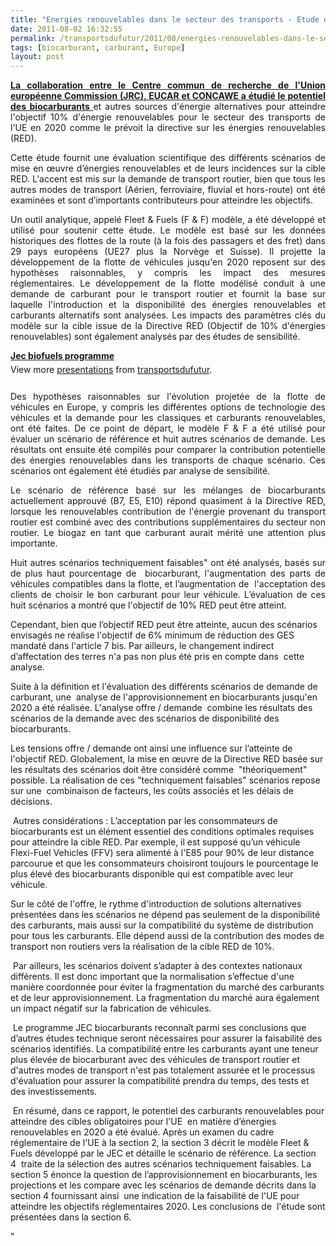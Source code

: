 ```yaml
---
title: "Energies renouvelables dans le secteur des transports - Etude de la Commission Européenne"
date: 2011-08-02 16:32:55
permalink: /transportsdufutur/2011/08/energies-renouvelables-dans-le-secteur-des-transports-etude-de-la-commission-europeenne.html
tags: [biocarburant, carburant, Europe]
layout: post
---
```


<p style="text-align: justify"><strong><a href="http://ies.jrc.ec.europa.eu/jec-research-collaboration/activities-jec/jec-biofuels-programme.html" target="_blank">La collaboration entre le Centre commun de recherche de l'Union européenne Commission (JRC), EUCAR et CONCAWE a étudié le potentiel des biocarburants </a></strong>et autres sources d'énergie alternatives pour atteindre l'objectif 10% d'énergie renouvelables pour le secteur des transports de l'UE en 2020 comme le prévoit la directive sur les énergies renouvelables (RED).</p> <p style="text-align: justify">Cette étude fournit une évaluation scientifique des différents scénarios de mise en œuvre d’énergies renouvelables et de leurs incidences sur la cible RED. L'accent est mis sur la demande de transport routier, bien que tous les autres modes de transport (Aérien, ferroviaire, fluvial et hors-route) ont été examinées et sont d’importants contributeurs pour atteindre les objectifs. </p>  <!--more-->   <p style="text-align: justify">Un outil analytique, appelé Fleet & Fuels (F & F) modèle, a été développé et utilisé pour soutenir cette étude. Le modèle est basé sur les données historiques des flottes de la route (à la fois des passagers et des fret) dans 29 pays européens (UE27 plus la Norvège et Suisse). Il projette la développement de la flotte de véhicules jusqu'en 2020 reposent sur des hypothèses raisonnables, y compris les impact des mesures réglementaires. Le développement de la flotte modélisé conduit à une demande de carburant pour le transport routier et fournit la base sur laquelle l'introduction et la disponibilité des énergies renouvelables et carburants alternatifs sont analysées. Les impacts des paramètres clés du modèle sur la cible issue de la Directive RED (Objectif de 10% d'énergies renouvelables) sont également analysés par des études de sensibilité.</p> <div id="__ss_8754970" style="text-align: justify;width: 425px"><strong style="margin: 12px 0 4px"><a href="http://www.slideshare.net/transportsdufutur/jec-biofuels-programme" title="Jec biofuels programme">Jec biofuels programme</a></strong>        <div style="padding: 5px 0 12px">View more <a href="http://www.slideshare.net/">presentations</a> from <a href="http://www.slideshare.net/transportsdufutur">transportsdufutur</a>.</div> </div> <p style="text-align: justify">Des hypothèses raisonnables sur l'évolution projetée de la flotte de véhicules en Europe, y compris les différentes options de technologie des véhicules et la demande pour les classiques et carburants renouvelables, ont été faites. De ce point de départ, le modèle F & F a été utilisé pour évaluer un scénario de référence et huit autres scénarios de demande. Les résultats ont ensuite été compilés pour comparer la contribution potentielle des énergies renouvelables dans les transports de chaque scénario. Ces scénarios ont également été étudiés par analyse de sensibilité.</p> <p style="text-align: justify">Le scénario de référence basé sur les mélanges de biocarburants actuellement approuvé (B7, E5, E10) répond quasiment à la Directive RED, lorsque les renouvelables contribution de l'énergie provenant du transport routier est combiné avec des contributions supplémentaires du secteur non routier. Le biogaz en tant que carburant aurait mérité une attention plus importante.</p> <p style="text-align: justify">Huit autres scénarios techniquement faisables" ont été analysés, basés sur de plus haut pourcentage de  biocarburant, l'augmentation des parts de véhicules compatibles dans la flotte, et l’augmentation de  l'acceptation des clients de choisir le bon carburant pour leur véhicule. L’évaluation de ces huit scénarios a montré que l'objectif de 10% RED peut être atteint.</p> <p style=""text-align: justify"">Cependant, bien que l’objectif RED peut être atteinte, aucun des scénarios envisagés ne réalise l'objectif de 6% minimum de réduction des GES mandaté dans l'article 7 bis. Par ailleurs, le changement indirect d’affectation des terres n'a pas non plus été pris en compte dans  cette analyse.</p> <p style=""text-align: justify"">Suite à la définition et l'évaluation des différents scénarios de demande de carburant, une  analyse de l'approvisionnement en biocarburants jusqu'en 2020 a été réalisée. L'analyse offre / demande  combine les résultats des scénarios de la demande avec des scénarios de disponibilité des biocarburants.</p> <p style=""text-align: justify"">Les tensions offre / demande ont ainsi une influence sur l’atteinte de l'objectif RED. Globalement, la mise en œuvre de la Directive RED basée sur les résultats des scénarios doit être considéré comme  "théoriquement" possible. La réalisation de ces "techniquement faisables" scénarios repose sur une  combinaison de facteurs, les coûts associés et les délais de décisions.</p> <p style=""text-align: justify""> Autres considérations : L’acceptation par les consommateurs de biocarburants est un élément essentiel des conditions optimales requises pour atteindre la cible RED. Par exemple, il est supposé qu’un véhicule Flexi-Fuel Vehicles (FFV) sera alimenté à l'E85 pour 90% de leur distance parcourue et que les consommateurs choisiront toujours le pourcentage le plus élevé des biocarburants disponible qui est compatible avec leur véhicule.</p> <p style=""text-align: justify"">Sur le côté de l'offre, le rythme d'introduction de solutions alternatives présentées dans les scénarios ne dépend pas seulement de la disponibilité des carburants, mais aussi sur la compatibilité du système de distribution pour tous les carburants. Elle dépend aussi de la contribution des modes de transport non routiers vers la réalisation de la cible RED de 10%.</p> <p style=""text-align: justify""> Par ailleurs, les scénarios doivent s’adapter à des contextes nationaux différents. Il est donc important que la normalisation s’effectue d'une manière coordonnée pour éviter la fragmentation du marché des carburants et de leur approvisionnement. La fragmentation du marché aura également un impact négatif sur la fabrication de véhicules.</p> <p style=""text-align: justify""> Le programme JEC biocarburants reconnaît parmi ses conclusions que d’autres études technique seront nécessaires pour assurer la faisabilité des scénarios identifiés. La compatibilité entre les carburants ayant une teneur plus élevée de biocarburant avec des véhicules de transport routier et d'autres modes de transport n'est pas totalement assurée et le processus d'évaluation pour assurer la compatibilité prendra du temps, des tests et des investissements.</p> <p style=""text-align: justify""> En résumé, dans ce rapport, le potentiel des carburants renouvelables pour atteindre des cibles obligatoires pour l'UE  en matière d’énergies renouvelables en 2020 a été évalué. Après un examen du cadre réglementaire de l'UE à la section 2, la section 3 décrit le modèle Fleet & Fuels développé par le JEC et détaille le scénario de référence. La section 4  traite de la sélection des autres scénarios techniquement faisables. La section 5 énonce la question de l’approvisionnement en biocarburants, les projections et les compare avec les scénarios de demande décrits dans la section 4 fournissant ainsi  une indication de la faisabilité de l'UE pour atteindre les objectifs réglementaires 2020. Les conclusions de  l'étude sont présentées dans la section 6.</p>"
